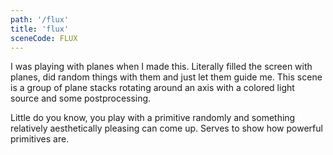 ```yaml
---
path: '/flux'
title: 'flux'
sceneCode: FLUX
---
```


I was playing with planes when I made this. Literally filled the screen with planes, did random things with them and just let them guide me. This scene is a group of plane stacks rotating around an axis with a colored light source and some postprocessing.

Little do you know, you play with a primitive randomly and something relatively aesthetically pleasing can come up. Serves to show how powerful primitives are.
